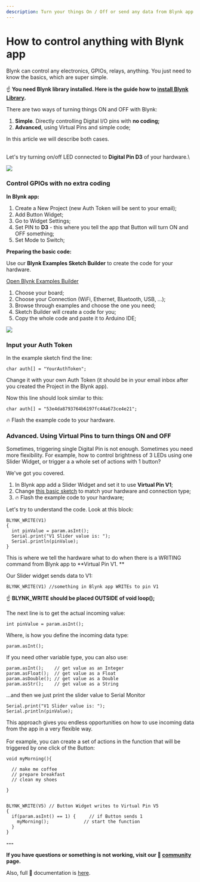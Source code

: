 ```yaml
---
description: Turn your things On / Off or send any data from Blynk app to hardware
---
```


# How to control anything with Blynk app

Blynk can control any electronics, GPIOs, relays, anything. You just need to know the basics, which are super simple.

☝️ **You need Blynk library installed. Here is the guide how to **[**install Blynk Library**](http://intercom.help/blynk/getting-started/step-by-step/how-to-install-blynk-library)**.**

There are two ways of turning things ON and OFF with Blynk: 

1. **Simple**. Directly controlling Digital I/O pins with **no coding;**
2. **Advanced**, using Virtual Pins and simple code;

In this article we will describe both cases.

\
Let's try turning on/off LED connected to **Digital Pin D3** of your hardware.\


![](https://uploads.intercomcdn.com/i/o/19421463/dfe3e0f06f459c4b9ff06fc0/LED_blink\_320.gif)

### Control GPIOs with no extra coding <a href="control-gpios-with-no-extra-coding" id="control-gpios-with-no-extra-coding"></a>

**In Blynk app:**

1. Create a New Project (new Auth Token will be sent to your email);
2. Add Button Widget;
3. Go to Widget Settings;
4. Set PIN to **D3** - this where you tell the app that Button will turn ON and OFF something;
5. Set Mode to Switch;

**Preparing the basic code:**

Use our **Blynk Examples Sketch Builder** to create the code for your hardware.

[Open Blynk Examples Builder](https://examples.blynk.cc)

1. Choose your board;
2. Choose your Connection (WiFi, Ethernet, Bluetooth, USB, ...);
3. Browse through examples and choose the one you need;
4. Sketch Builder will create a code for you;
5. Copy the whole code and paste it to Arduino IDE;

![](https://uploads.intercomcdn.com/i/o/19400959/c0c34377e80478a4a02354ca/examples2.gif)

### Input your Auth Token <a href="input-your-auth-token" id="input-your-auth-token"></a>

In the example sketch find the line:

```
char auth[] = "YourAuthToken";
```

Change it with your own Auth Token (it should be in your email inbox after you created the Project in the Blynk app).

Now this line should look similar to this:

```
char auth[] = "53e4da8793764b6197fc44a673ce4e21";
```

🔥 Flash the example code to your hardware.

### Advanced. Using Virtual Pins to turn things ON and OFF <a href="advanced-using-virtual-pins-to-turn-things-on-and-off" id="advanced-using-virtual-pins-to-turn-things-on-and-off"></a>

Sometimes, triggering single Digital Pin is not enough. Sometimes you need more flexibility. For example, how to control brightness of 3 LEDs using one Slider Widget, or trigger a a whole set of actions with 1 button?

We've got you covered. 

1. In Blynk app add a Slider Widget and set it to use **Virtual Pin V1**;
2. Change [this basic sketch](http://examples.blynk.cc/?board=ESP8266\&shield=ESP8266%20WiFi\&example=GettingStarted%2FGetData) to match your hardware and connection type;
3. 🔥 Flash the example code to your hardware;

Let's try to understand the code. Look at this block:

```
BLYNK_WRITE(V1)
{
  int pinValue = param.asInt();
  Serial.print("V1 Slider value is: ");
  Serial.println(pinValue);
}
```

This is where we tell the hardware what to do when there is a WRITING command from Blynk app to **Virtual Pin V1. **

Our Slider widget sends data to V1:

```
BLYNK_WRITE(V1) //something in Blynk app WRITEs to pin V1 
```

☝️ **BLYNK_WRITE should be placed OUTSIDE of void loop();**\
\
The next line is to get the actual incoming value:

```
int pinValue = param.asInt();
```

Where, is how you define the incoming data type:

```
param.asInt();
```

If you need other variable type, you can also use:

```
param.asInt();    // get value as an Integer
param.asFloat();  // get value as a Float
param.asDouble(); // get value as a Double
param.asStr();    // get value as a String
```

...and then we just print the slider value to Serial Monitor

```
Serial.print("V1 Slider value is: ");
Serial.println(pinValue); 
```

This approach gives you endless opportunities on how to use incoming data from the app in a very flexible way.\
\
For example, you can create a set of actions in the function that will be triggered by one click of the Button:

```
void myMorning(){
  
  // make me coffee
  // prepare breakfast
  // clean my shoes
 
}


BLYNK_WRITE(V5) // Button Widget writes to Virtual Pin V5 
{
  if(param.asInt() == 1) {     // if Button sends 1
    myMorning();             // start the function
  }
}
```

**---**

**If you have questions or something is not working, visit our 👥 **[**community**](https://community.blynk.cc)** page.**

Also, full 📗 documentation is [here](http://docs.blynk.cc).
